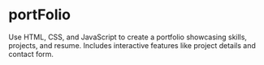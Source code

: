 # portFolio
Use HTML, CSS, and JavaScript to create a portfolio showcasing skills, projects, and resume. Includes interactive features like project details and contact form.

